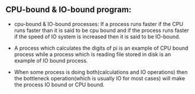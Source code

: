 ## CPU-bound & IO-bound program:

- cpu-bound & IO-bound processes: If a process runs faster if the CPU runs faster than it is said to be cpu bound and if the process runs faster if the speed of IO system is increased then it is said to be IO-bound. 

- A process which calculates the digits of pi is an example of CPU bound process while a process which is reading file stored in disk is an example of IO bound process.

- When some process is doing both(calculations and IO operations) then the bottleneck operation(which is usually IO for most cases) will make the process IO bound or CPU bound.
